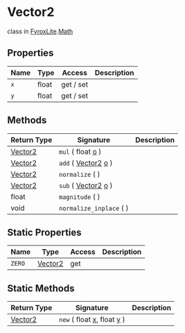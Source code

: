 # Vector2
class in [FyroxLite](../../scripting_api.md).[Math](../Math.md)

## Properties
| Name | Type | Access | Description |
|---|---|---|---|
| `x` | float | get / set |  |
| `y` | float | get / set |  |

## Methods
| Return Type | Signature | Description |
|---|---|---|
| [Vector2](../Math/Vector2.md) | `mul` ( float <ins>o</ins> ) |  |
| [Vector2](../Math/Vector2.md) | `add` ( [Vector2](../Math/Vector2.md) <ins>o</ins> ) |  |
| [Vector2](../Math/Vector2.md) | `normalize` (  ) |  |
| [Vector2](../Math/Vector2.md) | `sub` ( [Vector2](../Math/Vector2.md) <ins>o</ins> ) |  |
| float | `magnitude` (  ) |  |
| void | `normalize_inplace` (  ) |  |

## Static Properties
| Name | Type | Access | Description |
|---|---|---|---|
| `ZERO` | [Vector2](../Math/Vector2.md) | get |  |

## Static Methods
| Return Type | Signature | Description |
|---|---|---|
| [Vector2](../Math/Vector2.md) | `new` ( float <ins>x</ins>, float <ins>y</ins> ) |  |

